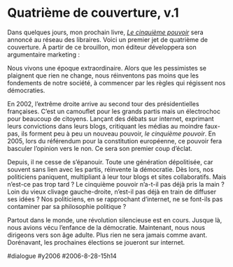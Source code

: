 # Quatrième de couverture, v.1

Dans quelques jours, mon prochain livre, [*Le cinquième pouvoir*](le-cinquieme-pouvoir.md) sera annoncé au réseau des libraires. Voici un premier jet de quatrième de couverture. À partir de ce brouillon, mon éditeur développera son argumentaire marketing :

Nous vivons une époque extraordinaire. Alors que les pessimistes se plaignent que rien ne change, nous réinventons pas moins que les fondements de notre société, à commencer par les règles qui régissent nos démocraties.

En 2002, l’extrême droite arrive au second tour des présidentielles françaises. C’est un camouflet pour les grands partis mais un électrochoc pour beaucoup de citoyens. Lançant des débats sur internet, exprimant leurs convictions dans leurs blogs, critiquant les médias au moindre faux-pas, ils forment peu à peu un nouveau pouvoir, *le cinquième pouvoir*. En 2005, lors du référendum pour la constitution européenne, ce pouvoir fera basculer l’opinion vers le non. Ce sera son premier coup d’éclat.

Depuis, il ne cesse de s’épanouir. Toute une génération dépolitisée, car souvent sans lien avec les partis, réinvente la démocratie. Dès lors, nos politiciens paniquent, multipliant à leur tour blogs et sites collaboratifs. Mais n’est-ce pas trop tard ? Le cinquième pouvoir n’a-t-il pas déjà pris la main ? Loin du vieux clivage gauche-droite, n’est-il pas déjà en train de diffuser ses idées ? Nos politiciens, en se rapprochant d’internet, ne se font-ils pas contaminer par sa philosophie politique ?

Partout dans le monde, une révolution silencieuse est en cours. Jusque là, nous avions vécu l’enfance de la démocratie. Maintenant, nous nous dirigeons vers son âge adulte. Plus rien ne sera jamais comme avant. Dorénavant, les prochaines élections se joueront sur internet.

#dialogue #y2006 #2006-8-28-15h14

